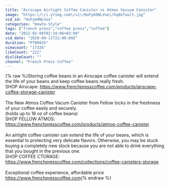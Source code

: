 ```yaml
---
title: "Airscape Airtight Coffee Canister vs Atmos Vacuum Canister"
image: "https:\/\/i.ytimg.com\/vi\/HuFym9NLVuo\/hqdefault.jpg"
vid_id: "HuFym9NLVuo"
categories: "Howto-Style"
tags: ["french press","coffee press","coffee"]
date: "2022-02-08T02:34:06+03:00"
vid_date: "2020-09-11T21:00:09Z"
duration: "PT6M43S"
viewcount: "17326"
likeCount: "222"
dislikeCount: ""
channel: "French Press Coffee"
---
```

{% raw %}Storing coffee beans in an Airscape coffee canister will extend the life of your beans and keep coffee beans really fresh.<br />SHOP Airscape: <a rel="nofollow" target="blank" href="https://www.frenchpresscoffee.com/products/airscape-coffee-storage-canister">https://www.frenchpresscoffee.com/products/airscape-coffee-storage-canister</a> <br /><br />The New Atmos Coffee Vacum Canister from Fellow locks in the freshness of your coffee easily and securely.<br />(holds up to 16 oz of coffee beans) <br />SHOP FELLOW ATMOS: <a rel="nofollow" target="blank" href="https://www.frenchpresscoffee.com/products/atmos-coffee-canister">https://www.frenchpresscoffee.com/products/atmos-coffee-canister</a> <br /><br />An airtight coffee canister can extend the life of your beans, which is essential to protecting very delicate flavors. Otherwise, you may be stuck buying a completely new stock because you are not able to drink everything that you bought in the previous one.<br />SHOP COFFEE CTORAGE: <a rel="nofollow" target="blank" href="https://www.frenchpresscoffee.com/collections/coffee-canisters-storage">https://www.frenchpresscoffee.com/collections/coffee-canisters-storage</a> <br /><br />Exceptional coffee experience, affordable price<br /><a rel="nofollow" target="blank" href="https://www.frenchpresscoffee.com">https://www.frenchpresscoffee.com</a>{% endraw %}
